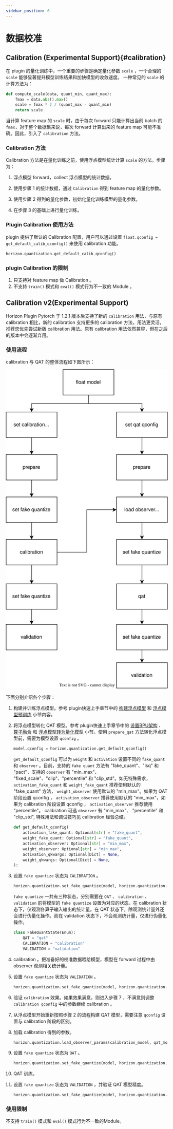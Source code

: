```yaml
---
sidebar_position: 6
---
```


# 数据校准

## Calibration (Experimental Support){#calibration}

在 plugin 的量化训练中，一个重要的步骤是确定量化参数 `scale` ，一个合理的 `scale` 能够显著提升模型训练结果和加快模型的收敛速度。
一种常见的 `scale` 的计算方法为：

```py
def compute_scale(data, quant_min, quant_max):
    fmax = data.abs().max()
    scale = fmax * 2 / (quant_max - quant_min)
    return scale
```

当计算 feature map 的 `scale` 时，由于每次 forward 只能计算出当前 batch 的 `fmax`，对于整个数据集来说，每次 forward 计算出来的 feature map 可能不准确。因此，引入了 `calibration` 方法。

### Calibration 方法

Calibration 方法是在量化训练之前，使用浮点模型统计计算 `scale` 的方法。步骤为：

1. 浮点模型 forward，collect 浮点模型的统计数据。

2. 使用步骤 1 的统计数据，通过 `Calibration` 得到 feature map 的量化参数。

3. 使用步骤 2 得到的量化参数，初始化量化训练模型的量化参数。

4. 在步骤 3 的基础上进行量化训练。

### Plugin Calibration 使用方法

plugin 提供了默认的 Calibration 配置，用户可以通过设置 `float.qconfig = get_default_calib_qconfig()` 来使用 calibration 功能。

```py
horizon.quantization.get_default_calib_qconfig()
```

### plugin Calibration 的限制

1. 只支持对 feature map 做 Calibration 。
2. 不支持 `train()` 模式和 `eval()` 模式行为不一致的 Module 。

## Calibration v2(Experimental Support)

Horizon Plugin Pytorch 于 1.2.1 版本后支持了新的 `calibration` 用法，与原有 calibration 相比，新的 calibration 支持更多的 calibration 方法，用法更灵活，推荐您优先尝试新版 calibration 用法。原有 calibration 用法依然兼容，但在之后的版本中会逐渐弃用。

### 使用流程

calibration 与 QAT 的整体流程如下图所示：

![calibration_v2_workflow](./image/horizon_expert/calibration_v2_workflow.svg)

下面分别介绍各个步骤：

1. 构建并训练浮点模型。参考 plugin快速上手章节中的 [构建浮点模型](#build-float-model) 和 [浮点模型预训练](#float-model-pretrain) 小节内容。

2. 将浮点模型转化 QAT 模型。参考 plugin快速上手章节中的 [设置BPU架构](#set-bpu) 、 [算子融合](#op-fuse) 和 [浮点模型转为量化模型](#float-to-quantized) 小节。使用 `prepare_qat` 方法转化浮点模型前，需要为模型设置 `qconfig` 。
   
    ```python
    model.qconfig = horizon.quantization.get_default_qconfig()
    ```

    `get_default_qconfig` 可以为 `weight` 和 `activation` 设置不同的 `fake_quant` 和 `observer` 。目前，支持的 `fake quant` 方法有 "fake_quant"、"lsq" 和 "pact"，支持的 `observer` 有 "min_max"、 "fixed_scale"、"clip"、"percentile" 和 "clip_std"。如无特殊需求， `activation_fake_quant` 和 `weight_fake_quant` 推荐使用默认的 "fake_quant" 方法， `weight_observer` 使用默认的 "min_max"。如果为 QAT 阶段设置 qconfig ， `activation_observer` 推荐使用默认的 "min_max"，如果为 calibration 阶段设置 qconfig ， `activation_observer` 推荐使用 "percentile"。 calibration 可选 `observer` 有 "min_max"、 "percentile" 和 "clip_std", 特殊用法和调试技巧见 calibration 经验总结。

    ```python
    def get_default_qconfig(
        activation_fake_quant: Optional[str] = "fake_quant",
        weight_fake_quant: Optional[str] = "fake_quant",
        activation_observer: Optional[str] = "min_max",
        weight_observer: Optional[str] = "min_max",
        activation_qkwargs: Optional[Dict] = None,
        weight_qkwargs: Optional[Dict] = None,
    ):
    ```

3. 设置 `fake quantize` 状态为 `CALIBRATION` 。

    ```python
    horizon.quantization.set_fake_quantize(model, horizon.quantization.FakeQuantState.CALIBRATION)
    ```

    `fake quantize` 一共有三种状态，分别需要在 `QAT` 、 `calibration` 、 `validation` 前将模型的 `fake quantize` 设置为对应的状态。在 calibration 状态下，仅观测各算子输入输出的统计量。在 QAT 状态下，除观测统计量外还会进行伪量化操作。而在 validation 状态下，不会观测统计量，仅进行伪量化操作。

    ```python
    class FakeQuantState(Enum):
        QAT = "qat"
        CALIBRATION = "calibration"
        VALIDATION = "validation"
    ```

4. calibration 。把准备好的校准数据喂给模型，模型在 forward 过程中由 observer 观测相关统计量。

5. 设置 `fake quantize` 状态为 `VALIDATION` 。

    ```python
    horizon.quantization.set_fake_quantize(model, horizon.quantization.FakeQuantState.VALIDATION)
    ```

6. 验证 `calibration` 效果。如果效果满意，则进入步骤 7 ，不满意则调整 `calibration qconfig` 中的参数继续 calibration 。

7. 从浮点模型开始重新按照步骤 2 的流程构建 QAT 模型，需要注意 `qconfig` 设置与 calibration 阶段的区别。

8. 加载 calibration 得到的参数。

    ```python
    horizon.quantization.load_observer_params(calibration_model, qat_model)
    ```

9.  设置 `fake quantize` 状态为 `QAT` 。

    ```python
    horizon.quantization.set_fake_quantize(model, horizon.quantization.FakeQuantState.QAT)
    ```

10. QAT 训练。

11. 设置 `fake quantize` 状态为 `VALIDATION` ，并验证 QAT 模型精度。

    ```python
    horizon.quantization.set_fake_quantize(model, horizon.quantization.FakeQuantState.VALIDATION)
    ```

### 使用限制

不支持 `train()` 模式和 `eval()` 模式行为不一致的Module。